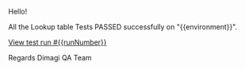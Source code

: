 Hello!

All the Lookup table Tests PASSED successfully on "{{environment}}".

[View test run #{{runNumber}}]({{actionRunLink}})

Regards
Dimagi QA Team

